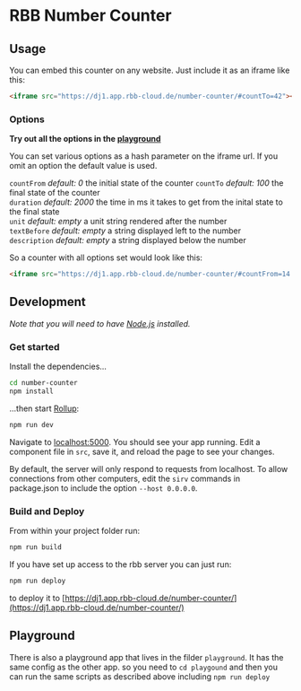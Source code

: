 # RBB Number Counter

## Usage

You can embed this counter on any website. Just include it as an iframe like this:

```html
<iframe src="https://dj1.app.rbb-cloud.de/number-counter/#countTo=42"></iframe>
```

### Options

**Try out all the options in the [playground](https://dj1.app.rbb-cloud.de/number-counter/playground/)**

You can set various options as a hash parameter on the iframe url.
If you omit an option the default value is used.

`countFrom` *default: 0* the initial state of the counter
`countTo` *default: 100* the final state of the counter  
`duration` *default: 2000* the time in ms it takes to get from the inital state to the final state  
`unit` *default: empty* a unit string rendered after the number  
`textBefore` *default: empty* a string displayed left to the number  
`description` *default: empty* a string displayed below the number

So a counter with all options set would look like this:

```html
<iframe src="https://dj1.app.rbb-cloud.de/number-counter/#countFrom=14.81&countTo=6.45&duration=1000&unit=Euro&textBefore=durchschnittlich&description=Angebotsmieten im Altbau aktuell und nach Mietendeckel"></iframe>
```

## Development

*Note that you will need to have [Node.js](https://nodejs.org) installed.*


### Get started

Install the dependencies...

```bash
cd number-counter
npm install
```

...then start [Rollup](https://rollupjs.org):

```bash
npm run dev
```

Navigate to [localhost:5000](http://localhost:5000). You should see your app running. Edit a component file in `src`, save it, and reload the page to see your changes.

By default, the server will only respond to requests from localhost. To allow connections from other computers, edit the `sirv` commands in package.json to include the option `--host 0.0.0.0`.


### Build and Deploy

From within your project folder run:

```bash
npm run build
```

If you have set up access to the rbb server you can just run:

```bash
npm run deploy
```
to deploy it to [https://dj1.app.rbb-cloud.de/number-counter/](https://dj1.app.rbb-cloud.de/number-counter/)

## Playground

There is also a playground app that lives in the filder `playground`. It has the same config as the other app.
so you need to `cd playgound` and then you can run the same scripts as described above including `npm run deploy`
